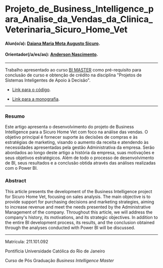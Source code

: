 <!-- antes de enviar a versão final, solicitamos que todos os comentários, colocados para orientação ao aluno, sejam removidos do arquivo -->

# Projeto_de_Business_Intelligence_para_Analise_da_Vendas_da_Clinica_Veterinaria_Sicuro_Home_Vet

#### Alun(o/a): [Daiana Maria Mota Augusto Sicuro](https://github.com/daianasicuro).
#### Orientador(/a/es/as): [Anderson Nascimento](https://github.com/insightds).

---

Trabalho apresentado ao curso [BI MASTER](https://ica.puc-rio.ai/bi-master) como pré-requisito para conclusão de curso e obtenção de crédito na disciplina "Projetos de Sistemas Inteligentes de Apoio à Decisão".

- [Link para o código](https://github.com/daianasicuro/BI_TESE). <!-- caso não aplicável, remover esta linha -->

- [Link para a monografia](https://github.com/daianasicuro/BI_TESE/blob/main/Projeto_BI_Daiana%20Sicuro.doc). <!-- caso não aplicável, remover esta linha -->

---

### Resumo

<!-- trocar o texto abaixo pelo resumo do trabalho, em português -->

Este artigo apresenta o desenvolvimento do projeto de Business Intelligence para a Sicuro Home Vet com foco na análise das vendas. O objetivo principal é fornecer suporte às decisões de compras e às estratégias de marketing, visando o aumento da receita e atendendo às necessidades apresentadas pela gestão Administrativa da empresa. Serão abordados ao longo deste artigo a história da empresa, suas motivações e seus objetivos estratégicos. Além de todo o processo de desenvolvimento de BI, seus resultados e a conclusão obtida através das análises realizadas com o Power BI.

### Abstract <!-- Opcional! Caso não aplicável, remover esta seção -->

<!-- trocar o texto abaixo pelo resumo do trabalho, em inglês -->

This article presents the development of the Business Intelligence project for Sicuro Home Vet, focusing on sales analysis. The main objective is to provide support for purchasing decisions and marketing strategies, aiming to increase revenue and meet the needs presented by the Administrative Management of the company. Throughout this article, we will address the company's history, its motivations, and its strategic objectives. In addition to the entire BI development process, its results, and the conclusion obtained through the analyses conducted with Power BI will be discussed.

---

Matrícula: 211.101.092

Pontifícia Universidade Católica do Rio de Janeiro

Curso de Pós Graduação *Business Intelligence Master*
